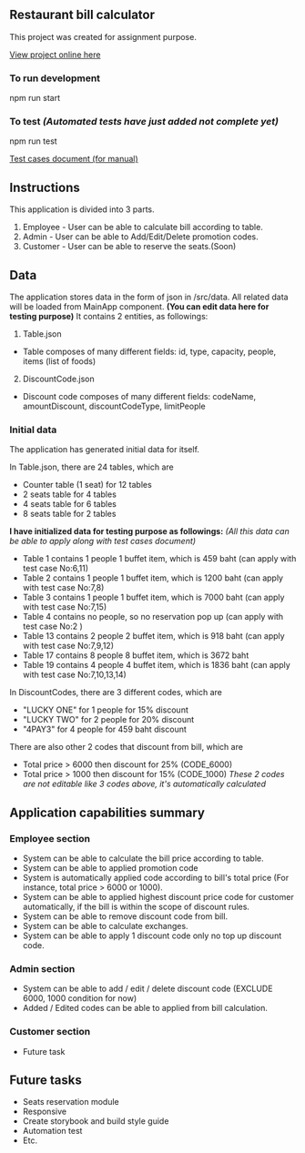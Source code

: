 ## Restaurant bill calculator
This project was created for assignment purpose.

[View project online here](https://napatwongchr.github.io/restaurant-bill-calculator)

### To run development
npm run start

### To test *(Automated tests have just added not complete yet)*
npm run test

[Test cases document (for manual)](https://docs.google.com/spreadsheets/d/1urSpLeFdifPelMELo-8JASaMHmSH6WXb5FA8fjbEhAk/edit?usp=sharing)

## Instructions
This application is divided into 3 parts.

1. Employee - User can be able to calculate bill according to table.
2. Admin - User can be able to Add/Edit/Delete promotion codes.
3. Customer - User can be able to reserve the seats.(Soon)

## Data
The application stores data in the form of json in /src/data. All related data will be loaded from MainApp component. **(You can edit data here for testing purpose)** It contains 2 entities, as followings:

1. Table.json
- Table composes of many different fields: id, type, capacity, people, items (list of foods)

2. DiscountCode.json
- Discount code composes of many different fields: codeName, amountDiscount, discountCodeType, limitPeople

### Initial data
The application has generated initial data for itself.

In Table.json, there are 24 tables, which are
- Counter table (1 seat) for 12 tables
- 2 seats table for 4 tables
- 4 seats table for 6 tables
- 8 seats table for 2 tables

**I have initialized data for testing purpose as followings:**
*(All this data can be able to apply along with test cases document)*
- Table 1 contains 1 people 1 buffet item, which is 459 baht (can apply with test case No:6,11)
- Table 2 contains 1 people 1 buffet item, which is 1200 baht (can apply with test case No:7,8)
- Table 3 contains 1 people 1 buffet item, which is 7000 baht (can apply with test case No:7,15)
- Table 4 contains no people, so no reservation pop up (can apply with test case No:2 )
- Table 13 contains 2 people 2 buffet item, which is 918 baht (can apply with test case No:7,9,12)
- Table 17 contains 8 people 8 buffet item, which is 3672 baht
- Table 19 contains 4 people 4 buffet item, which is 1836 baht (can apply with test case No:7,10,13,14)

In DiscountCodes, there are 3 different codes, which are
- "LUCKY ONE" for 1 people for 15% discount
- "LUCKY TWO" for 2 people for 20% discount
- "4PAY3" for 4 people for 459 baht discount

There are also other 2 codes that discount from bill, which are
- Total price > 6000 then discount for 25% (CODE_6000)
- Total price > 1000 then discount for 15% (CODE_1000)
*These 2 codes are not editable like 3 codes above, it's automatically calculated*


## Application capabilities summary

### Employee section
- System can be able to calculate the bill price according to table.
- System can be able to applied promotion code
- System is automatically applied code according to bill's total price (For instance, total price > 6000 or 1000).
- System can be able to applied highest discount price code for customer automatically, if the bill is within the scope of discount rules.
- System can be able to remove discount code from bill.
- System can be able to calculate exchanges.
- System can be able to apply 1 discount code only no top up discount code.

### Admin section
- System can be able to add / edit / delete discount code (EXCLUDE 6000, 1000 condition for now)
- Added / Edited codes can be able to applied from bill calculation.

### Customer section
- Future task

## Future tasks
- Seats reservation module
- Responsive
- Create storybook and build style guide
- Automation test
- Etc.
